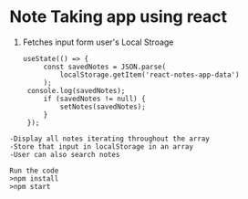 # Note Taking app using react

1. Fetches input form user's Local Stroage

   ```
   useState(() => {
		const savedNotes = JSON.parse(
			localStorage.getItem('react-notes-app-data')
		);
    console.log(savedNotes);
		if (savedNotes != null) {
			setNotes(savedNotes);
		} 
	});
  ```
-Display all notes iterating throughout the array
-Store that input in localStorage in an array
-User can also search notes

Run the code
>npm install
>npm start
